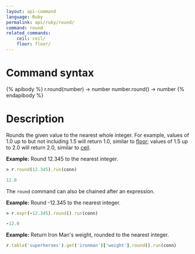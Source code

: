 ```yaml
---
layout: api-command
language: Ruby
permalink: api/ruby/round/
command: round
related_commands:
    ceil: ceil/
    floor: floor/
---
```

# Command syntax #

{% apibody %}
r.round(number) &rarr; number
number.round() &rarr; number
{% endapibody %}

# Description #

Rounds the given value to the nearest whole integer. For example, values of 1.0 up to but not including 1.5 will return 1.0, similar to [floor][]; values of 1.5 up to 2.0 will return 2.0, similar to [ceil][].

[floor]: /api/ruby/floor/
[ceil]:  /api/ruby/ceil/

__Example:__ Round 12.345 to the nearest integer.

```rb
> r.round(12.345).run(conn)

12.0
```

The `round` command can also be chained after an expression.

__Example:__ Round -12.345 to the nearest integer.

```rb
> r.expr(-12.345).round().run(conn)

-12.0
```

__Example:__ Return Iron Man's weight, rounded to the nearest integer.

```rb
r.table('superheroes').get('ironman')['weight'].round().run(conn)
```
